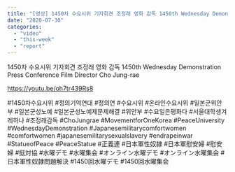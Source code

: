 ```yaml
---
title: "[영상] 1450차 수요시위 기자회견 조정래 영화 감독 1450th Wednesday Demonstration Press Conference Film Director Cho Jung-rae"
date: "2020-07-30"
categories: 
  - "video"
  - "this-week"
  - "report"
---
```


1450차 수요시위 기자회견 조정래 영화 감독 1450th Wednesday Demonstration Press Conference Film Director Cho Jung-rae

https://youtu.be/oh7tr439Rs8

#1450차수요시위 #정의기억연대 #정의연 #수요시위 #온라인수요시위 #일본군위안부 #일본군성노예 #일본군성노예제문제해결 #위안부 #수요일은평화다 #서울대학생겨레하나 #조정래감독 #ChoJungrae #MovementforOneKorea #PeaceUniversity #WednesdayDemonstration #Japanesemilitarycomfortwomen #comfortwomen #japanesemilitarysexualslavery #endrapeinwar #StatueofPeace #PeaceStatue #正義連 #日本軍性奴隷 #日本軍慰安婦 #慰安婦 #挺対協 #水曜デモ #水曜集会 #オンライン水曜デモ #オンライン水曜集会 #日本軍性奴隷問題解決 #1450回水曜デモ #1450回水曜集会
